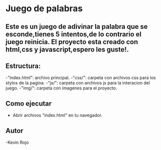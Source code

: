 # Juego de palabras
## Este es un juego de adivinar la palabra que se esconde,tienes 5 intentos,de lo contrario el juego reinicia. El proyecto esta creado con html,css y javascript,espero les guste!.

## Estructura:
-"index.html": archivo principal.
-"css/": carpeta con archivos css para los stylos de la pagina.
-"js/": carpeta con archivos js para la interacion del juego.
-"img/": carpeta con imagenes para el proyecto.

## Como ejecutar
- Abrir archivos "index.html" en tu navegador.

## Autor
-Kevin Rojo
